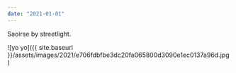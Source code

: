 ```yaml
---
date: "2021-01-01"
---
```


Saoirse by streetlight.

![yo yo]({{ site.baseurl }}/assets/images/2021/e706fdbfbe3dc20fa065800d3090e1ec0137a96d.jpg)
